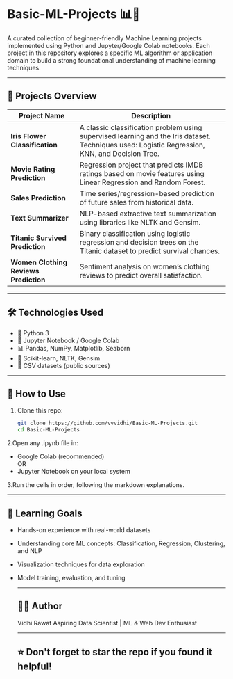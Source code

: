# Basic-ML-Projects 📊🤖

A curated collection of beginner-friendly Machine Learning projects implemented using Python and Jupyter/Google Colab notebooks. Each project in this repository explores a specific ML algorithm or application domain to build a strong foundational understanding of machine learning techniques.

---

## 🧠 Projects Overview

| Project Name                              | Description |
|-------------------------------------------|-------------|
| **Iris Flower Classification**            | A classic classification problem using supervised learning and the Iris dataset. Techniques used: Logistic Regression, KNN, and Decision Tree. |
| **Movie Rating Prediction**               | Regression project that predicts IMDB ratings based on movie features using Linear Regression and Random Forest. |
| **Sales Prediction**                      | Time series/regression-based prediction of future sales from historical data. |
| **Text Summarizer**                       | NLP-based extractive text summarization using libraries like NLTK and Gensim. |
| **Titanic Survived Prediction**           | Binary classification using logistic regression and decision trees on the Titanic dataset to predict survival chances. |
| **Women Clothing Reviews Prediction**     | Sentiment analysis on women’s clothing reviews to predict overall satisfaction. |

---

## 🛠️ Technologies Used

- 🐍 Python 3
- 📓 Jupyter Notebook / Google Colab
- 📊 Pandas, NumPy, Matplotlib, Seaborn
- 🤖 Scikit-learn, NLTK, Gensim
- 📁 CSV datasets (public sources)

---

## 🚀 How to Use

1. Clone this repo:
   ```bash
   git clone https://github.com/vvvidhi/Basic-ML-Projects.git
   cd Basic-ML-Projects
   ```
 2.Open any .ipynb file in:
- Google Colab (recommended)
  <br>OR<br>
- Jupyter Notebook on your local system

3.Run the cells in order, following the markdown explanations.

---

## 🎯 Learning Goals
- Hands-on experience with real-world datasets

- Understanding core ML concepts: Classification, Regression, Clustering, and NLP

- Visualization techniques for data exploration

- Model training, evaluation, and tuning

  ---

  ## 🙋‍♀️ Author
     Vidhi Rawat
     Aspiring Data Scientist | ML & Web Dev Enthusiast

  ---

  ## ⭐️ Don't forget to star the repo if you found it helpful!
